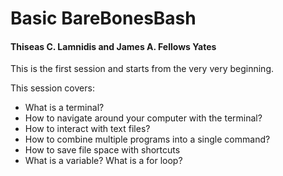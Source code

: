 # Basic BareBonesBash

#### Thiseas C. Lamnidis and James A. Fellows Yates

This is the first session and starts from the very very beginning.

This session covers:

- What is a terminal?
- How to navigate around your computer with the terminal?
- How to interact with text files?
- How to combine multiple programs into a single command?
- How to save file space with shortcuts
- What is a variable? What is a for loop?